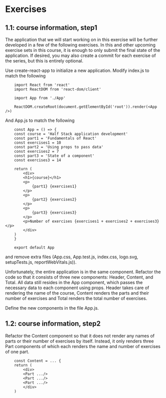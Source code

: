 # Exercises
## 1.1: course information, step1
The application that we will start working on in this exercise will be further developed in a few of the following exercises. In this and other upcoming exercise sets in this course, it is enough to only submit the final state of the application. If desired, you may also create a commit for each exercise of the series, but this is entirely optional.

Use create-react-app to initialize a new application. Modify index.js to match the following
```
    import React from 'react'
    import ReactDOM from 'react-dom/client'

    import App from './App'

    ReactDOM.createRoot(document.getElementById('root')).render(<App />)
```
And App.js to match the following
```
    const App = () => {
    const course = 'Half Stack application development'
    const part1 = 'Fundamentals of React'
    const exercises1 = 10
    const part2 = 'Using props to pass data'
    const exercises2 = 7
    const part3 = 'State of a component'
    const exercises3 = 14

    return (
        <div>
        <h1>{course}</h1>
        <p>
            {part1} {exercises1}
        </p>
        <p>
            {part2} {exercises2}
        </p>
        <p>
            {part3} {exercises3}
        </p>
        <p>Number of exercises {exercises1 + exercises2 + exercises3}</p>
        </div>
    )
    }

    export default App
```

and remove extra files (App.css, App.test.js, index.css, logo.svg, setupTests.js, reportWebVitals.js)).

Unfortunately, the entire application is in the same component. Refactor the code so that it consists of three new components: Header, Content, and Total. All data still resides in the App component, which passes the necessary data to each component using props. Header takes care of rendering the name of the course, Content renders the parts and their number of exercises and Total renders the total number of exercises.

Define the new components in the file App.js.

## 1.2: course information, step2
Refactor the Content component so that it does not render any names of parts or their number of exercises by itself. Instead, it only renders three Part components of which each renders the name and number of exercises of one part.

```
    const Content = ... {
    return (
        <div>
        <Part .../>
        <Part .../>
        <Part .../>
        </div>
    )
```